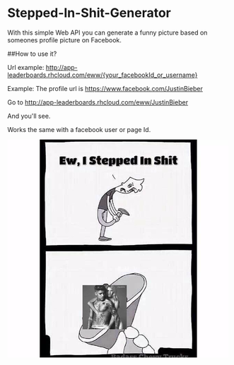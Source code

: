 
# Stepped-In-Shit-Generator
With this simple Web API you can generate a funny picture based on someones profile picture on Facebook.


##How to use it?

Url example:
http://app-leaderboards.rhcloud.com/eww/{your_facebookId_or_username}

Example:
The profile url is 
https://www.facebook.com/JustinBieber


Go to
http://app-leaderboards.rhcloud.com/eww/JustinBieber

And you'll see.

Works the same with a facebook user or page Id.

![alt tag](https://raw.githubusercontent.com/BoldijarPaul/Stepped-In-Shit-Generator/master/jb.png)
